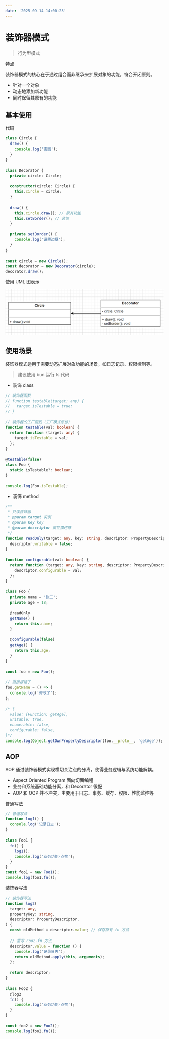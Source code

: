 ```yaml
---
date: '2025-09-14 14:00:23'
---
```


# 装饰器模式

> 行为型模式

特点

装饰器模式的核心在于通过组合而非继承来扩展对象的功能，符合开闭原则。

- 针对一个对象
- 动态地添加新功能
- 同时保留其原有的功能

## 基本使用

代码

```ts
class Circle {
  draw() {
    console.log('画圆');
  }
}

class Decorator {
  private circle: Circle;

  constructor(circle: Circle) {
    this.circle = circle;
  }

  draw() {
    this.circle.draw(); // 原有功能
    this.setBorder(); // 装饰
  }

  private setBorder() {
    console.log('设置边框');
  }
}

const circle = new Circle();
const decorator = new Decorator(circle);
decorator.draw();
```

使用 UML 图表示

![alt text](./images/29515-01.png)

## 使用场景

装饰器模式适用于需要动态扩展对象功能的场景，如日志记录、权限控制等。

> 建议使用 bun 运行 ts 代码

- 装饰 class

```ts
// 装饰器函数
// function testable(target: any) {
//   target.isTestable = true;
// }

// 装饰器的工厂函数（工厂模式思想）
function testable(val: boolean) {
  return function (target: any) {
    target.isTestable = val;
  };
}

@testable(false)
class Foo {
  static isTestable?: boolean;
}

console.log(Foo.isTestable);
```

- 装饰 method

```ts
/**
 * 只读装饰器
 * @param target 实例
 * @param key key
 * @param descriptor 属性描述符
 */
function readOnly(target: any, key: string, descriptor: PropertyDescriptor) {
  descriptor.writable = false;
}

function configurable(val: boolean) {
  return function (target: any, key: string, descriptor: PropertyDescriptor) {
    descriptor.configurable = val;
  };
}

class Foo {
  private name = '张三';
  private age = 18;

  @readOnly
  getName() {
    return this.name;
  }

  @configurable(false)
  getAge() {
    return this.age;
  }
}

const foo = new Foo();

// 直接报错了
foo.getName = () => {
  console.log('修改了');
};

/* {
  value: [Function: getAge],
  writable: true,
  enumerable: false,
  configurable: false,
}*/
console.log(Object.getOwnPropertyDescriptor(foo.__proto__, 'getAge'));
```

## AOP

AOP 通过装饰器模式实现横切关注点的分离，使得业务逻辑与系统功能解耦。

- Aspect Oriented Program 面向切面编程
- 业务和系统基础功能分离，和 Decorator 很配
- AOP 和 OOP 并不冲突，主要用于日志、事务、缓存、权限、性能监控等

普通写法

```ts
// 普通写法
function log1() {
  console.log('记录日志');
}

class Foo1 {
  fn() {
    log1();
    console.log('业务功能-点赞');
  }
}
const foo1 = new Foo1();
console.log(foo1.fn());
```

装饰器写法

```ts
// 装饰器写法
function log2(
  target: any,
  propertyKey: string,
  descriptor: PropertyDescriptor,
) {
  const oldMethod = descriptor.value; // 保存原有 fn 方法

  // 重写 Foo2.fn 方法
  descriptor.value = function () {
    console.log('记录日志');
    return oldMethod.apply(this, arguments);
  };

  return descriptor;
}

class Foo2 {
  @log2
  fn() {
    console.log('业务功能-点赞');
  }
}

const foo2 = new Foo2();
console.log(foo2.fn());
```
